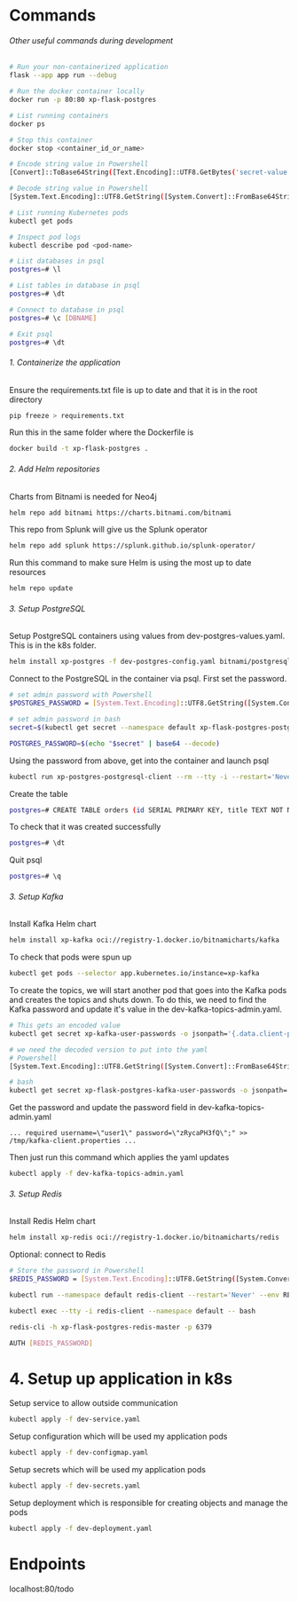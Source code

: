 # Commands


###### Other useful commands during development

```sh
# Run your non-containerized application
flask --app app run --debug

# Run the docker container locally
docker run -p 80:80 xp-flask-postgres

# List running containers
docker ps

# Stop this container
docker stop <container_id_or_name>

# Encode string value in Powershell
[Convert]::ToBase64String([Text.Encoding]::UTF8.GetBytes('secret-value'))

# Decode string value in Powershell
[System.Text.Encoding]::UTF8.GetString([System.Convert]::FromBase64String('encoded-value'))

# List running Kubernetes pods
kubectl get pods

# Inspect pod logs
kubectl describe pod <pod-name>

# List databases in psql
postgres=# \l

# List tables in database in psql
postgres=# \dt

# Connect to database in psql
postgres=# \c [DBNAME]

# Exit psql
postgres=# \dt
```

###### 1. Containerize the application

Ensure the requirements.txt file is up to date and that it is in the root directory

```sh
pip freeze > requirements.txt
```

Run this in the same folder where the Dockerfile is

```sh
docker build -t xp-flask-postgres .
```

###### 2. Add Helm repositories

Charts from Bitnami is needed for Neo4j

```sh
helm repo add bitnami https://charts.bitnami.com/bitnami
```

This repo from Splunk will give us the Splunk operator

```sh
helm repo add splunk https://splunk.github.io/splunk-operator/
```

Run this command to make sure Helm is using the most up to date resources

```sh
helm repo update
```

###### 3. Setup PostgreSQL

Setup PostgreSQL containers using values from dev-postgres-values.yaml. This is in the k8s folder.

```sh
helm install xp-postgres -f dev-postgres-config.yaml bitnami/postgresql
```

Connect to the PostgreSQL in the container via psql. First set the password.

```sh
# set admin password with Powershell
$POSTGRES_PASSWORD = [System.Text.Encoding]::UTF8.GetString([System.Convert]::FromBase64String((kubectl get secret --namespace default xp-postgres-postgresql -o jsonpath="{.data.postgres-password}")))

# set admin password in bash
secret=$(kubectl get secret --namespace default xp-flask-postgres-postgres-postgresql -o jsonpath="{.data.postgres-password}")

POSTGRES_PASSWORD=$(echo "$secret" | base64 --decode)
```

Using the password from above, get into the container and launch psql

```sh
kubectl run xp-postgres-postgresql-client --rm --tty -i --restart='Never' --namespace default --image docker.io/bitnami/postgresql:17.0.0-debian-12-r6 --env="PGPASSWORD=$POSTGRES_PASSWORD" --command -- psql --host xp-postgres-postgresql -U postgres -d postgres -p 5432
```

Create the table

```sh
postgres=# CREATE TABLE orders (id SERIAL PRIMARY KEY, title TEXT NOT NULL, description TEXT NOT NULL);
```

To check that it was created successfully

```sh
postgres=# \dt
```

Quit psql

```sh
postgres=# \q
```

###### 3. Setup Kafka

Install Kafka Helm chart

```sh
helm install xp-kafka oci://registry-1.docker.io/bitnamicharts/kafka
```

To check that pods were spun up

```sh
kubectl get pods --selector app.kubernetes.io/instance=xp-kafka
```

To create the topics, we will start another pod that goes into the Kafka pods and creates the topics and shuts down. To do this, we need to find the Kafka password and update it's value in the dev-kafka-topics-admin.yaml. 

```sh
# This gets an encoded value
kubectl get secret xp-kafka-user-passwords -o jsonpath='{.data.client-passwords}'

# we need the decoded version to put into the yaml
# Powershell
[System.Text.Encoding]::UTF8.GetString([System.Convert]::FromBase64String((kubectl get secret xp-kafka-user-passwords -o jsonpath='{.data.client-passwords}')))

# bash
kubectl get secret xp-flask-postgres-kafka-user-passwords -o jsonpath='{.data.client-passwords}' | base64 -d
```

Get the password and update the password field in dev-kafka-topics-admin.yaml

```
... required username=\"user1\" password=\"zRycaPH3fQ\";" >> /tmp/kafka-client.properties ...
```

Then just run this command which applies the yaml updates

```sh
kubectl apply -f dev-kafka-topics-admin.yaml
```

###### 3. Setup Redis

Install Redis Helm chart

```sh
helm install xp-redis oci://registry-1.docker.io/bitnamicharts/redis
```

Optional: connect to Redis

```sh
# Store the password in Powershell
$REDIS_PASSWORD = [System.Text.Encoding]::UTF8.GetString([System.Convert]::FromBase64String((kubectl get secret --namespace default xp-flask-postgres-redis -o jsonpath="{.data.redis-password}")))

kubectl run --namespace default redis-client --restart='Never' --env REDIS_PASSWORD=$REDIS_PASSWORD  --image docker.io/bitnami/redis:7.4.2-debian-12-r4 --command -- sleep infinity

kubectl exec --tty -i redis-client --namespace default -- bash

redis-cli -h xp-flask-postgres-redis-master -p 6379

AUTH [REDIS_PASSWORD]
```

# 4. Setup up application in k8s

Setup service to allow outside communication

```sh
kubectl apply -f dev-service.yaml
```

Setup configuration which will be used my application pods

```sh
kubectl apply -f dev-configmap.yaml
```

Setup secrets which will be used my application pods

```sh
kubectl apply -f dev-secrets.yaml
```

Setup deployment which is responsible for creating objects and manage the pods

```sh
kubectl apply -f dev-deployment.yaml
```

# Endpoints

localhost:80/todo